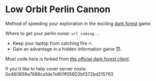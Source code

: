 # Low Orbit Perlin Cannon

Method of speeding your exploration in the exciting [dark forest](https://zkga.me/) game.

Where to get your perlin noise: `url coming..`.

* Keep your laptop from catching fire 🔥.
* Gain an advantage in a hidden information game 😈.

Most code here is forked from [the official dark forest client](https://github.com/darkforest-eth/client).

If you'd like to help cover server costs: 0x480859a7689ca1de7e801f058D2bf372bd215793
